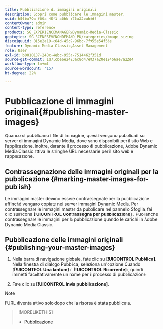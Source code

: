 ```yaml
---
title: Pubblicazione di immagini originali
description: Scopri come pubblicare le immagini master.
uuid: b56ba79a-f89a-45f1-a8bb-c73a22eab8d4
contentOwner: admin
content-type: reference
products: SG_EXPERIENCEMANAGER/Dynamic-Media-Classic
geptopics: SG_SCENESEVENONDEMAND_PK/categories/image_sizing
discoiquuid: 815e2a19-c64d-45c7-96bc-7f955e54f56e
feature: Dynamic Media Classic,Asset Management
role: User
exl-id: b0010107-248c-4ebc-955c-7514462f351d
source-git-commit: 1d71cbe6e2493ac8d47e837a20e194b6ae7a22d4
workflow-type: tm+mt
source-wordcount: '157'
ht-degree: 22%

---
```


# Pubblicazione di immagini originali{#publishing-master-images}

Quando si pubblicano i file di immagine, questi vengono pubblicati sui server di immagini Dynamic Media, dove sono disponibili per il sito Web e l’applicazione. Inoltre, durante il processo di pubblicazione, Adobe Dynamic Media Classic attiva le stringhe URL necessarie per il sito web e l’applicazione.

## Contrassegnazione delle immagini originali per la pubblicazione {#marking-master-images-for-publish}

Le immagini master devono essere contrassegnate per la pubblicazione affinché vengano copiate nei server immagini Dynamic Media. Per contrassegnare le immagini master da pubblicare nel pannello Sfoglia, fai clic sull&#39;icona **[!UICONTROL Contrassegna per pubblicazione]** . Puoi anche contrassegnare le immagini per la pubblicazione quando le carichi in Adobe Dynamic Media Classic.

## Pubblicazione delle immagini originali {#publishing-your-master-images}

1. Nella barra di navigazione globale, fate clic su **[!UICONTROL Pubblica]**. Nella finestra di dialogo Pubblica, seleziona un&#39;opzione Quando (**[!UICONTROL Una tantum]** o **[!UICONTROL Ricorrente]**), quindi immetti facoltativamente un nome per il processo di pubblicazione

1. Fate clic su **[!UICONTROL Invia pubblicazione]**.

>[!NOTE]
>
>l’URL diventa attivo solo dopo che la risorsa è stata pubblicata.

>[!MORELIKETHIS]
>
>* [Pubblicazione](publishing-files.md#publishing_files)

